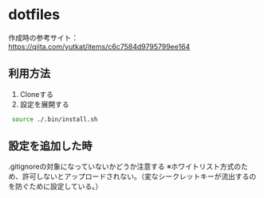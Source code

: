 # dotfiles

作成時の参考サイト：https://qiita.com/yutkat/items/c6c7584d9795799ee164

## 利用方法
1. Cloneする
2. 設定を展開する
```bash
 source ./.bin/install.sh
```

## 設定を追加した時

.gitignoreの対象になっていないかどうか注意する
※ホワイトリスト方式のため、許可しないとアップロードされない。（変なシークレットキーが流出するのを防ぐために設定している。）

